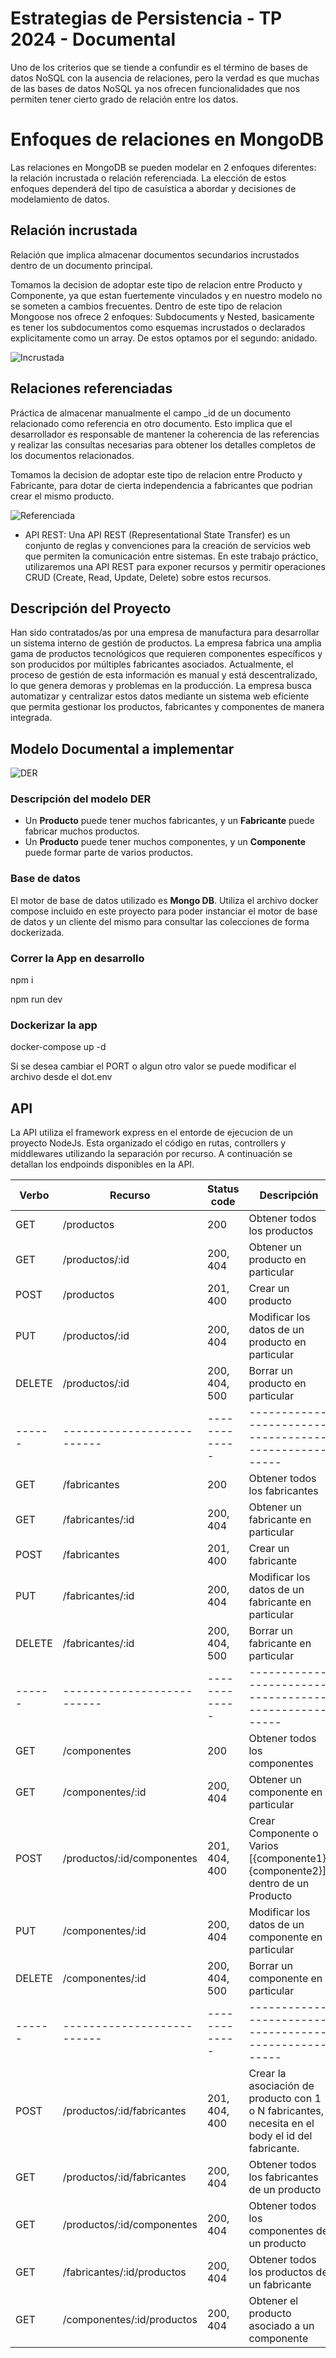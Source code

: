 # Estrategias de Persistencia - TP 2024 - Documental

Uno de los criterios que se tiende a confundir es el término de bases de datos NoSQL con la ausencia de relaciones, pero la verdad es que muchas de las bases de datos NoSQL ya nos ofrecen funcionalidades que nos permiten tener cierto grado de relación entre los datos.

# Enfoques de relaciones en MongoDB

Las relaciones en MongoDB se pueden modelar en 2 enfoques diferentes: la relación incrustada o relación referenciada. La elección de estos enfoques dependerá del tipo de casuística a abordar y decisiones de modelamiento de datos.

## Relación incrustada

Relación que implica almacenar documentos secundarios incrustados dentro de un documento principal.

Tomamos la decision de adoptar este tipo de relacion entre Producto y Componente, ya que estan fuertemente vinculados y en nuestro modelo no se someten a cambios frecuentes. Dentro de este tipo de relacion Mongoose nos ofrece 2 enfoques: Subdocuments y Nested, basicamente es tener los subdocumentos como esquemas incrustados o declarados explicitamente como un array. De estos optamos por el segundo: anidado.

![Incrustada](./img/Incrustada.png)

## Relaciones referenciadas

Práctica de almacenar manualmente el campo \_id de un documento relacionado como referencia en otro documento. Esto implica que el desarrollador es responsable de mantener la coherencia de las referencias y realizar las consultas necesarias para obtener los detalles completos de los documentos relacionados.

Tomamos la decision de adoptar este tipo de relacion entre Producto y Fabricante, para dotar de cierta independencia a fabricantes que podrian crear el mismo producto.

![Referenciada](./img/Referenciada.png)

- API REST:
  Una API REST (Representational State Transfer) es un conjunto de reglas y convenciones para la creación de servicios web que permiten la comunicación entre sistemas. En este trabajo práctico, utilizaremos una API REST para exponer recursos y permitir operaciones CRUD (Create, Read, Update, Delete) sobre estos recursos.

## Descripción del Proyecto

Han sido contratados/as por una empresa de manufactura para desarrollar un sistema interno de gestión de productos. La empresa fabrica una amplia gama de productos tecnológicos que requieren componentes específicos y son producidos por múltiples fabricantes asociados. Actualmente, el proceso de gestión de esta información es manual y está descentralizado, lo que genera demoras y problemas en la producción. La empresa busca automatizar y centralizar estos datos mediante un sistema web eficiente que permita gestionar los productos, fabricantes y componentes de manera integrada.

## Modelo Documental a implementar

![DER](./img/DER.png)

### Descripción del modelo DER

- Un **Producto** puede tener muchos fabricantes, y un **Fabricante** puede fabricar muchos productos.
- Un **Producto** puede tener muchos componentes, y un **Componente** puede formar parte de varios productos.

### Base de datos

El motor de base de datos utilizado es **Mongo DB**. Utiliza el archivo docker compose incluido en este proyecto para poder instanciar el motor de base de datos y un cliente del mismo para consultar las colecciones de forma dockerizada.

### Correr la App en desarrollo 

npm i

npm run dev

### Dockerizar la app

docker-compose up -d

Si se desea cambiar el PORT o algun otro valor se puede modificar el archivo desde el dot.env

## API

 La API utiliza el framework express en el entorde de ejecucion de un proyecto NodeJs. Esta organizado el código en rutas, controllers y middlewares utilizando la separación por recurso. A continuación se detallan los endpoinds disponibles en la API.

| Verbo  | Recurso                    | Status code   | Descripción                                           |
| ------ | -------------------------- | ------------- | ----------------------------------------------------- |
| GET    | /productos                 | 200           | Obtener todos los productos                           |
| GET    | /productos/:id             | 200, 404      | Obtener un producto en particular                     |
| POST   | /productos                 | 201, 400      | Crear un producto                                     |
| PUT    | /productos/:id             | 200, 404      | Modificar los datos de un producto en particular      |
| DELETE | /productos/:id             | 200, 404, 500 | Borrar un producto en particular                      |
| ------ | -------------------------- | ------------- | ----------------------------------------------------- |
| GET    | /fabricantes               | 200           | Obtener todos los fabricantes                         |
| GET    | /fabricantes/:id           | 200, 404      | Obtener un fabricante en particular                   |
| POST   | /fabricantes               | 201, 400      | Crear un fabricante                                   |
| PUT    | /fabricantes/:id           | 200, 404      | Modificar los datos de un fabricante en particular    |
| DELETE | /fabricantes/:id           | 200, 404, 500 | Borrar un fabricante en particular           		      |
| ------ | -------------------------- | ------------- | ----------------------------------------------------- |
| GET    | /componentes               | 200           | Obtener todos los componentes                         |
| GET    | /componentes/:id           | 200, 404      | Obtener un componente en particular                   |
| POST   | /productos/:id/componentes | 201, 404, 400 | Crear Componente o Varios [{componente1},{componente2}] dentro de un Producto|
| PUT    | /componentes/:id           | 200, 404      | Modificar los datos de un componente en particular    |
| DELETE | /componentes/:id           | 200, 404, 500 | Borrar un componente en particular                    |
| ------ | -------------------------- | ------------- | ----------------------------------------------------- |
| POST   | /productos/:id/fabricantes | 201, 404, 400 | Crear la asociación de producto con 1 o N fabricantes, necesita en el body el id del fabricante. |
| GET    | /productos/:id/fabricantes | 200, 404      | Obtener todos los fabricantes de un producto          |
| GET    | /productos/:id/componentes | 200, 404      | Obtener todos los componentes de un producto          |
| GET    | /fabricantes/:id/productos | 200, 404      | Obtener todos los productos de un fabricante          |
| GET    | /componentes/:id/productos | 200, 404      | Obtener el producto asociado a un componente          |
